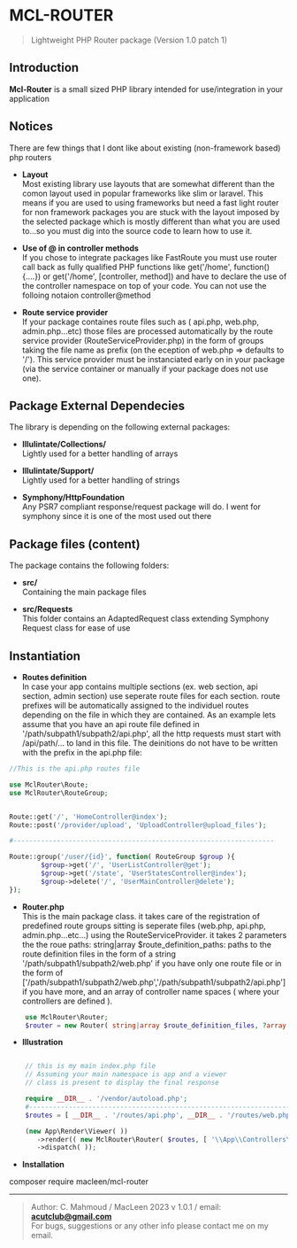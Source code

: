 # MCL-ROUTER
>Lightweight PHP Router package (Version 1.0 patch 1)


## Introduction

**Mcl-Router** is a small sized PHP library intended for use/integration in your application


## Notices

There are few things that I dont like about existing (non-framework based) php routers

   -  **Layout**\
    Most existing library use layouts that are somewhat different than the comon layout used in popular frameworks like slim or laravel. This means if you are used to using frameworks but need a fast light router for non framework packages you are stuck with the layout imposed by the selected package which is mostly different than what you are used to...so you must dig into the source code to learn how to use it.


   -  **Use of @ in controller methods**\
    If you chose to integrate packages like FastRoute you must use router call back as fully qualified PHP functions like get('/home', function(){....}) or 
    get('/home', [controller, method]) and have to declare the use of the controller namespace on top of your code. You can not use the folloing notaion controller@method
    

   -  **Route service provider**\
    If your package containes route files such as ( api.php, web.php, admin.php...etc) those files are processed automatically by the route service provider (RouteServiceProvider.php) in the form of groups taking the file name as prefix (on the eception of web.php => defaults to '/'). This service provider must be instanciated early on in your package (via the service container or manually if your package does not use one).



## Package External Dependecies

The library is depending on the following external packages:


   -  **Illulintate/Collections/**\
    Lightly used for a better handling of arrays

   -  **Illulintate/Support/**\
    Lightly used for a better handling of strings


  -  **Symphony/HttpFoundation**\
    Any PSR7 compliant response/request package will do. I went for symphony since it is one of the most used out there
  



## Package files (content)

The package contains the following folders:

   -  **src/**\
    Containing the main package files

  -  **src/Requests**\
    This folder contains an AdaptedRequest class extending Symphony Request class for ease of use
  

## Instantiation


  -  **Routes definition**\
     In case your app contains multiple sections (ex. web section, api section, admin section) use seperate route files for each section. route prefixes will be automatically assigned to the individuel routes depending on the file in which they are contained. As an example lets assume that you have an api route file defined in '/path/subpath1/subpath2/api.php', all the http requests must start with /api/path/... to land in this file. The deinitions do not have to be written with the prefix in the api.php file:


```php
//This is the api.php routes file

use MclRouter\Route;
use MclRouter\RouteGroup;


Route::get('/', 'HomeController@index');
Route::post('/provider/upload', 'UploadController@upload_files');

#------------------------------------------------------------------

Route::group('/user/{id}', function( RouteGroup $group ){
        $group->get('/', 'UserListController@get');
        $group->get('/state', 'UserStatesController@index');
        $group->delete('/', 'UserMainController@delete');
});

```




  -  **Router.php**\
     This is the main package class. it takes care of the registration of predefined route groups sitting is seperate files (web.php, api.php, admin.php...etc...) using the RouteServiceProvider. it takes 2 parameters the the roue paths: string|array $route_definition_paths: paths to the route definition files in the form of a string '/path/subpath1/subpath2/web.php' if you have only one route file or in the form of ['/path/subpath1/subpath2/web.php','/path/subpath1/subpath2/api.php'] if you have more, and an array of controller name spaces ( where your controllers are defined ).


```php
    use MclRouter\Router;
    $router = new Router( string|array $route_definition_files, ?array $controllers_name_spaces = [ ]);
```


   -  **Illustration**

    
```php

    // this is my main index.php file
    // Assuming your main namespace is app and a viewer
    // class is present to display the final response

    require __DIR__ . '/vendor/autoload.php';
    #------------------------------------------------------------------------
    $routes = [ __DIR__ . '/routes/api.php', __DIR__ . '/routes/web.php' ];

    (new App\Render\Viewer( ))
       ->render(( new MclRouter\Router( $routes, [ '\\App\\Controllers\\']))
       ->dispatch( ));

```

 
   -  **Installation**

   composer require macleen/mcl-router


---------------------------------------------------------
 >Author: C. Mahmoud / MacLeen 2023 v 1.0.1 / email: **acutclub@gmail.com**\
 >For bugs, suggestions or any other info please contact me on my email.
